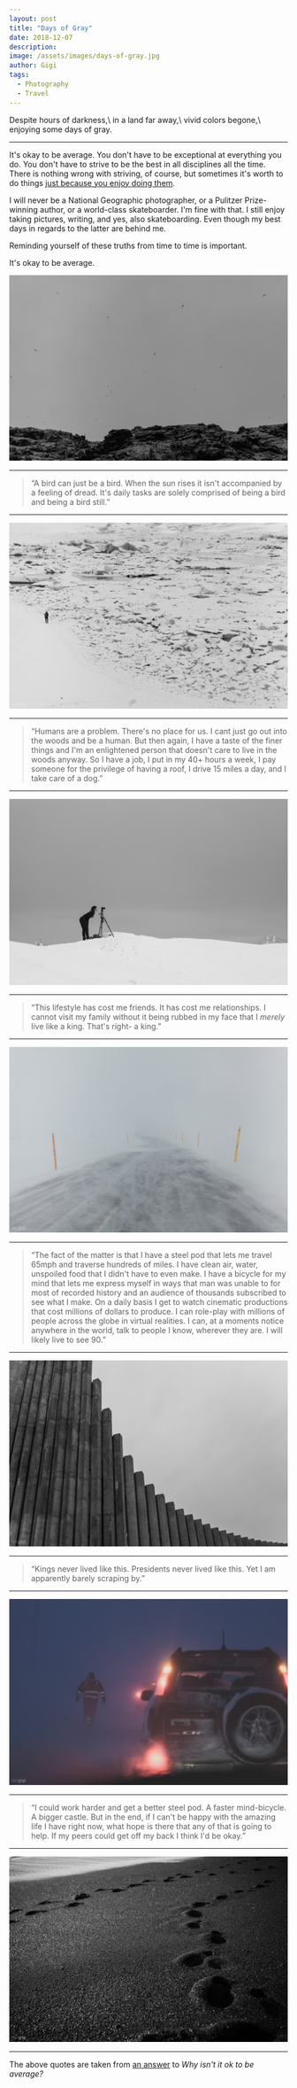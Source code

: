 ```yaml
---
layout: post
title: "Days of Gray"
date: 2018-12-07
description:
image: /assets/images/days-of-gray.jpg
author: Gigi
tags:
  - Photography
  - Travel
---
```


Despite hours of darkness,\\
in a land far away,\\
vivid colors begone,\\
enjoying some days of gray.

----

It's okay to be average. You don't have to be exceptional at everything you do. You don't have to strive to be the best in all disciplines all the time. There is nothing wrong with striving, of course, but sometimes it's worth to do things [just because you enjoy doing them](https://www.theodysseyonline.com/death-of-the-hobby).

I will never be a National Geographic photographer, or a Pulitzer Prize-winning author, or a world-class skateboarder. I'm fine with that. I still enjoy taking pictures, writing, and yes, also skateboarding. Even though my best days in regards to the latter are behind me.

Reminding yourself of these truths from time to time is important.

It's okay to be average.

![Birds](/assets/images/birds-being-birds.jpg#full)

----

<blockquote>
“A bird can just be a bird. When the sun rises it isn't accompanied by a feeling of dread. It's daily tasks are solely comprised of being a bird and being a bird still.”
</blockquote>

----

![Photographer in front of glacier](/assets/images/photographer-in-front-of-glacier.jpg#full)

----

<blockquote>
“Humans are a problem. There's no place for us. I cant just go out into the woods and be a human. But then again, I have a taste of the finer things and I'm an enlightened person that doesn't care to live in the woods anyway. So I have a job, I put in my 40+ hours a week, I pay someone for the privilege of having a roof, I drive 15 miles a day, and I take care of a dog.”
</blockquote>

----

![Photographer behind tripod](/assets/images/photographer-behind-tripod.jpg#full)

----

<blockquote>
“This lifestyle has cost me friends. It has cost me relationships. I cannot visit my family without it being rubbed in my face that I <i>merely</i> live like a king. That's right- a king.”
</blockquote>

----

![Icelandic road](/assets/images/icelandic-road.jpg#full)

----

<blockquote>
“The fact of the matter is that I have a steel pod that lets me travel 65mph and traverse hundreds of miles. I have clean air, water, unspoiled food that I didn't have to even make. I have a bicycle for my mind that lets me express myself in ways that man was unable to for most of recorded history and an audience of thousands subscribed to see what I make. On a daily basis I get to watch cinematic productions that cost millions of dollars to produce. I can role-play with millions of people across the globe in virtual realities. I can, at a moments notice anywhere in the world, talk to people I know, wherever they are. I will likely live to see 90.”
</blockquote>

----

![Stairway to heaven](/assets/images/stairway-to-heaven.jpg#full)

----

<blockquote>
“Kings never lived like this. Presidents never lived like this. Yet I am apparently barely scraping by.”
</blockquote>

----

![Steelpod in snowstorm](/assets/images/steelpod-in-snowstorm.jpg#full)

----

<blockquote>
“I could work harder and get a better steel pod. A faster mind-bicycle. A bigger castle. But in the end, if I can't be happy with the amazing life I have right now, what hope is there that any of that is going to help. If my peers could get off my back I think I'd be okay.”
</blockquote>

----

![Footsteps](/assets/images/footsteps-black-sand.jpg#full)

----

The above quotes are taken from [an answer](https://www.reddit.com/r/self/comments/4hsjkg/why_isnt_it_ok_to_be_average/d2s8t4m/) to _Why isn't it ok to be average?_
